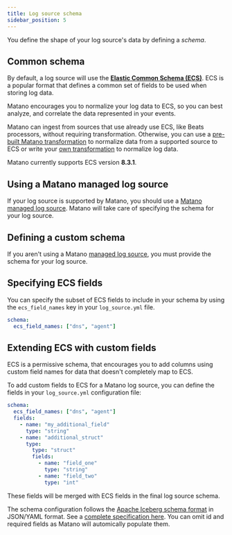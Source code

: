 ```yaml
---
title: Log source schema
sidebar_position: 5
---
```


You define the shape of your log source's data by defining a _schema_.

## Common schema

By default, a log source will use the [**Elastic Common Schema (ECS)**](https://www.elastic.co/guide/en/ecs/current/ecs-reference.html). ECS is a popular format that defines a common set of fields to be used when storing log data.

Matano encourages you to normalize your log data to ECS, so you can best analyze, and correlate the data represented in your events.

Matano can ingest from sources that use already use ECS, like Beats processors, without requiring transformation. Otherwise, you can use a [pre-built Matano transformation](./managed-log-sources/index.mdx) to normalize data from a supported source to ECS or write your [own transformation](./transformation.md) to normalize log data.

Matano currently supports ECS version **8.3.1**.

## Using a Matano managed log source

If your log source is supported by Matano, you should use a [Matano managed log source](./managed-log-sources/index.mdx). Matano will take care of specifying the schema for your log source.

## Defining a custom schema

If you aren't using a Matano [managed log source](./managed-log-sources/index.mdx), you must provide the schema for your log source.

## Specifying ECS fields

You can specify the subset of ECS fields to include in your schema by using the `ecs_field_names` key in your `log_source.yml` file.

```yml
schema:
  ecs_field_names: ["dns", "agent"]
```

## Extending ECS with custom fields

ECS is a permissive schema, that encourages you to add columns using custom field names for data that doesn't completely map to ECS.

To add custom fields to ECS for a Matano log source, you can define the fields in your `log_source.yml` configuration file:

```yml
schema:
  ecs_field_names: ["dns", "agent"]
  fields:
    - name: "my_additional_field"
      type: "string"
    - name: "additional_struct"
      type:
        type: "struct"
        fields:
          - name: "field_one"
            type: "string"
          - name: "field_two"
            type: "int"
```

These fields will be merged with ECS fields in the final log source schema.

The schema configuration follows the [Apache Iceberg schema format](https://iceberg.apache.org/spec/#schemas) in JSON/YAML format. See a [complete specification here](https://iceberg.apache.org/spec/#schemas). You can omit id and required fields as Matano will automically populate them.
